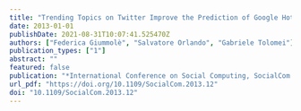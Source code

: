 ```yaml
---
title: "Trending Topics on Twitter Improve the Prediction of Google Hot Queries"
date: 2013-01-01
publishDate: 2021-08-31T10:07:41.525470Z
authors: ["Federica Giummolè", "Salvatore Orlando", "Gabriele Tolomei"]
publication_types: ["1"]
abstract: ""
featured: false
publication: "*International Conference on Social Computing, SocialCom 2013, SocialCom/PASSAT/BigData/EconCom/BioMedCom 2013, Washington, DC, USA, 8-14 September, 2013*"
url_pdf: "https://doi.org/10.1109/SocialCom.2013.12"
doi: "10.1109/SocialCom.2013.12"
---
```


